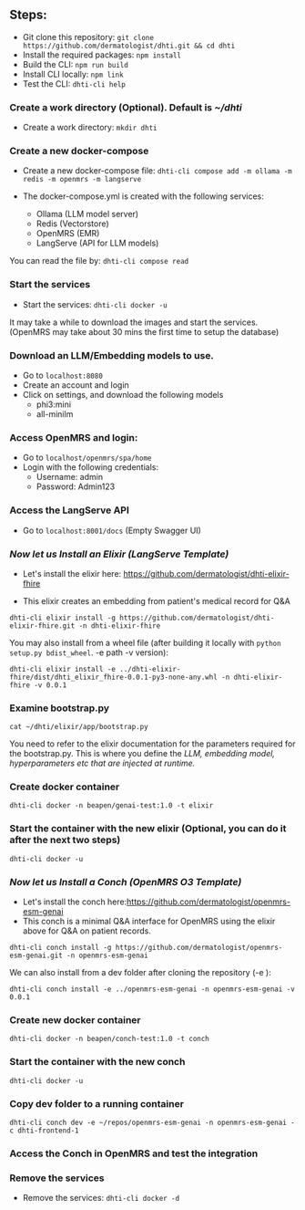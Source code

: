## Steps:

* Git clone this repository: `git clone https://github.com/dermatologist/dhti.git && cd dhti`
* Install the required packages: `npm install`
* Build the CLI: `npm run build`
* Install CLI locally: `npm link`
* Test the CLI: `dhti-cli help`

### Create a work directory (**Optional**). Default is *~/dhti*
* Create a work directory: `mkdir dhti`

### Create a new docker-compose
* Create a new docker-compose file: `dhti-cli compose add -m ollama -m redis -m openmrs -m langserve`

* The docker-compose.yml is created with the following services:
    - Ollama (LLM model server)
    - Redis (Vectorstore)
    - OpenMRS (EMR)
    - LangServe (API for LLM models)

You can read the file by: `dhti-cli compose read`

### Start the services
* Start the services: `dhti-cli docker -u`

It may take a while to download the images and start the services. (OpenMRS may take about 30 mins the first time to setup the database)

### Download an LLM/Embedding models to use.
* Go to `localhost:8080`
* Create an account and login
* Click on settings, and download the following models
    - phi3:mini
    - all-minilm

### Access OpenMRS and login:
* Go to `localhost/openmrs/spa/home`
* Login with the following credentials:
    - Username: admin
    - Password: Admin123

### Access the LangServe API
* Go to `localhost:8001/docs` (Empty Swagger UI)

### *Now let us Install an Elixir (LangServe Template)*

* Let's install the elixir here: https://github.com/dermatologist/dhti-elixir-fhire

* This elixir creates an embedding from patient's medical record for Q&A

`dhti-cli elixir install -g https://github.com/dermatologist/dhti-elixir-fhire.git -n dhti-elixir-fhire`

You may also install from a wheel file (after building it locally with `python setup.py bdist_wheel`. -e path -v version):

`dhti-cli elixir install -e ../dhti-elixir-fhire/dist/dhti_elixir_fhire-0.0.1-py3-none-any.whl -n dhti-elixir-fhire -v 0.0.1`

### Examine bootstrap.py
`cat ~/dhti/elixir/app/bootstrap.py`

You need to refer to the elixir documentation for the parameters required for the bootstrap.py. This is where you define the *LLM, embedding model, hyperparameters etc that are injected at runtime.*

### Create docker container
`dhti-cli docker -n beapen/genai-test:1.0 -t elixir`

### Start the container with the new elixir (Optional, you can do it after the next two steps)
`dhti-cli docker -u`

### *Now let us Install a Conch (OpenMRS O3 Template)*

* Let's install the conch here:https://github.com/dermatologist/openmrs-esm-genai
* This conch is a minimal Q&A interface for OpenMRS using the elixir above for Q&A on patient records.

`dhti-cli conch install -g https://github.com/dermatologist/openmrs-esm-genai.git -n openmrs-esm-genai`

We can also install from a dev folder after cloning the repository (-e <path>):

`dhti-cli conch install -e ../openmrs-esm-genai -n openmrs-esm-genai -v 0.0.1`

### Create new docker container
`dhti-cli docker -n beapen/conch-test:1.0 -t conch`

### Start the container with the new conch
`dhti-cli docker -u`

### Copy dev folder to a running container
`dhti-cli conch dev -e ~/repos/openmrs-esm-genai -n openmrs-esm-genai -c dhti-frontend-1`

### Access the Conch in OpenMRS and test the integration

### Remove the services
* Remove the services: `dhti-cli docker -d`
